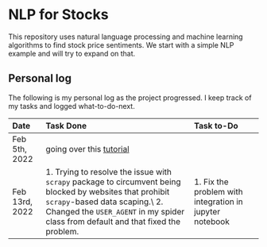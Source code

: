 # NLP for Stocks
This repository uses natural language processing and machine learning algorithms to find stock price sentiments. We start with a simple NLP example and will try to expand on that.


## Personal log
The following is my personal log as the project progressed. I keep track of my tasks and logged what-to-do-next.

|Date|Task Done|Task to-Do|
|:---|:--------|:---------|
|Feb 5th, 2022| going over this [tutorial](https://www.digitalocean.com/community/tutorials/how-to-crawl-a-web-page-with-scrapy-and-python-3)| 
|Feb 13rd, 2022| 1. Trying to resolve the issue with `scrapy` package to circumvent being blocked by websites that prohibit `scrapy`-based data scaping.\\ 2. Changed the `USER_AGENT` in my spider class from default and that fixed the problem.| 1. Fix the problem with integration in jupyter notebook|

